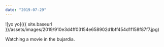 ```yaml
---
date: "2019-07-29"
---
```


![yo yo]({{ site.baseurl }}/assets/images/2019/910e3d4ff03154e658902d1bff454d1f158f87f7.jpg)

Watching a movie in the bujardia.
